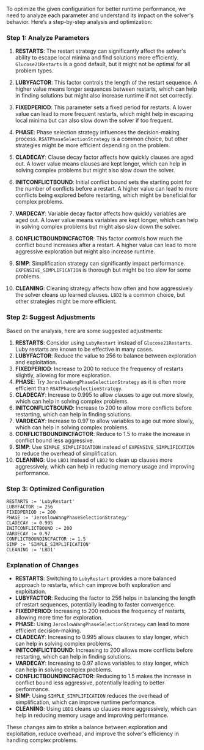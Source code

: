 To optimize the given configuration for better runtime performance, we need to analyze each parameter and understand its impact on the solver's behavior. Here’s a step-by-step analysis and optimization:

### Step 1: Analyze Parameters

1. **RESTARTS**: The restart strategy can significantly affect the solver's ability to escape local minima and find solutions more efficiently. `Glucose21Restarts` is a good default, but it might not be optimal for all problem types.

2. **LUBYFACTOR**: This factor controls the length of the restart sequence. A higher value means longer sequences between restarts, which can help in finding solutions but might also increase runtime if not set correctly.

3. **FIXEDPERIOD**: This parameter sets a fixed period for restarts. A lower value can lead to more frequent restarts, which might help in escaping local minima but can also slow down the solver if too frequent.

4. **PHASE**: Phase selection strategy influences the decision-making process. `RSATPhaseSelectionStrategy` is a common choice, but other strategies might be more efficient depending on the problem.

5. **CLADECAY**: Clause decay factor affects how quickly clauses are aged out. A lower value means clauses are kept longer, which can help in solving complex problems but might also slow down the solver.

6. **INITCONFLICTBOUND**: Initial conflict bound sets the starting point for the number of conflicts before a restart. A higher value can lead to more conflicts being explored before restarting, which might be beneficial for complex problems.

7. **VARDECAY**: Variable decay factor affects how quickly variables are aged out. A lower value means variables are kept longer, which can help in solving complex problems but might also slow down the solver.

8. **CONFLICTBOUNDINCFACTOR**: This factor controls how much the conflict bound increases after a restart. A higher value can lead to more aggressive exploration but might also increase runtime.

9. **SIMP**: Simplification strategy can significantly impact performance. `EXPENSIVE_SIMPLIFICATION` is thorough but might be too slow for some problems.

10. **CLEANING**: Cleaning strategy affects how often and how aggressively the solver cleans up learned clauses. `LBD2` is a common choice, but other strategies might be more efficient.

### Step 2: Suggest Adjustments

Based on the analysis, here are some suggested adjustments:

1. **RESTARTS**: Consider using `LubyRestart` instead of `Glucose21Restarts`. Luby restarts are known to be effective in many cases.
2. **LUBYFACTOR**: Reduce the value to 256 to balance between exploration and exploitation.
3. **FIXEDPERIOD**: Increase to 200 to reduce the frequency of restarts slightly, allowing for more exploration.
4. **PHASE**: Try `JeroslowWangPhaseSelectionStrategy` as it is often more efficient than `RSATPhaseSelectionStrategy`.
5. **CLADECAY**: Increase to 0.995 to allow clauses to age out more slowly, which can help in solving complex problems.
6. **INITCONFLICTBOUND**: Increase to 200 to allow more conflicts before restarting, which can help in finding solutions.
7. **VARDECAY**: Increase to 0.97 to allow variables to age out more slowly, which can help in solving complex problems.
8. **CONFLICTBOUNDINCFACTOR**: Reduce to 1.5 to make the increase in conflict bound less aggressive.
9. **SIMP**: Use `SIMPLE_SIMPLIFICATION` instead of `EXPENSIVE_SIMPLIFICATION` to reduce the overhead of simplification.
10. **CLEANING**: Use `LBD1` instead of `LBD2` to clean up clauses more aggressively, which can help in reducing memory usage and improving performance.

### Step 3: Optimized Configuration

```plaintext
RESTARTS := 'LubyRestart'
LUBYFACTOR := 256
FIXEDPERIOD := 200
PHASE := 'JeroslowWangPhaseSelectionStrategy'
CLADECAY := 0.995
INITCONFLICTBOUND := 200
VARDECAY := 0.97
CONFLICTBOUNDINCFACTOR := 1.5
SIMP := 'SIMPLE_SIMPLIFICATION'
CLEANING := 'LBD1'
```

### Explanation of Changes

- **RESTARTS**: Switching to `LubyRestart` provides a more balanced approach to restarts, which can improve both exploration and exploitation.
- **LUBYFACTOR**: Reducing the factor to 256 helps in balancing the length of restart sequences, potentially leading to faster convergence.
- **FIXEDPERIOD**: Increasing to 200 reduces the frequency of restarts, allowing more time for exploration.
- **PHASE**: Using `JeroslowWangPhaseSelectionStrategy` can lead to more efficient decision-making.
- **CLADECAY**: Increasing to 0.995 allows clauses to stay longer, which can help in solving complex problems.
- **INITCONFLICTBOUND**: Increasing to 200 allows more conflicts before restarting, which can help in finding solutions.
- **VARDECAY**: Increasing to 0.97 allows variables to stay longer, which can help in solving complex problems.
- **CONFLICTBOUNDINCFACTOR**: Reducing to 1.5 makes the increase in conflict bound less aggressive, potentially leading to better performance.
- **SIMP**: Using `SIMPLE_SIMPLIFICATION` reduces the overhead of simplification, which can improve runtime performance.
- **CLEANING**: Using `LBD1` cleans up clauses more aggressively, which can help in reducing memory usage and improving performance.

These changes aim to strike a balance between exploration and exploitation, reduce overhead, and improve the solver's efficiency in handling complex problems.